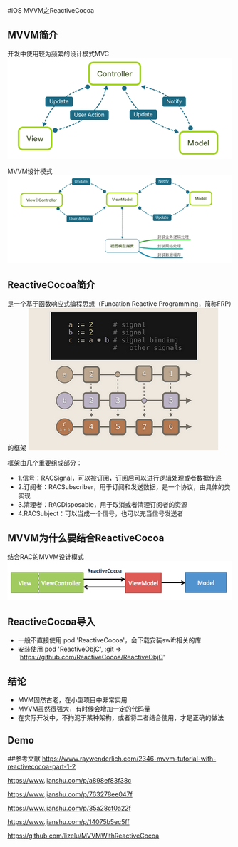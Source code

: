 #iOS MVVM之ReactiveCocoa

## MVVM简介
开发中使用较为频繁的设计模式MVC
![](./images/MVC_detail.png)

MVVM设计模式
![](./images/MVVM_detail.png)


## ReactiveCocoa简介
是一个基于函数响应式编程思想（Funcation Reactive Programming，简称FRP）的框架
![](./images/functionCode.png)   

框架由几个重要组成部分：

* 1.信号：RACSignal，可以被订阅，订阅后可以进行逻辑处理或者数据传递
* 2.订阅者：RACSubscriber，用于订阅和发送数据，是一个协议，由具体的类实现
* 3.清理者：RACDisposable，用于取消或者清理订阅者的资源
* 4.RACSubject：可以当成一个信号，也可以充当信号发送者


## MVVM为什么要结合ReactiveCocoa

结合RAC的MVVM设计模式
![](./images/MVVMReactiveCocoa.png)


## ReactiveCocoa导入
* 一般不直接使用 pod 'ReactiveCocoa'，会下载安装swift相关的库
* 安装使用 pod 'ReactiveObjC', :git => 'https://github.com/ReactiveCocoa/ReactiveObjC'


## 结论
* MVM固然古老，在小型项目中非常实用
* MVVM虽然很强大，有时候会增加一定的代码量
* 在实际开发中，不拘泥于某种架构，或者将二者结合使用，才是正确的做法

## Demo



##参考文献
https://www.raywenderlich.com/2346-mvvm-tutorial-with-reactivecocoa-part-1-2

https://www.jianshu.com/p/a898ef83f38c

https://www.jianshu.com/p/763278ee047f

https://www.jianshu.com/p/35a28cf0a22f

https://www.jianshu.com/p/14075b5ec5ff

https://github.com/lizelu/MVVMWithReactiveCocoa

